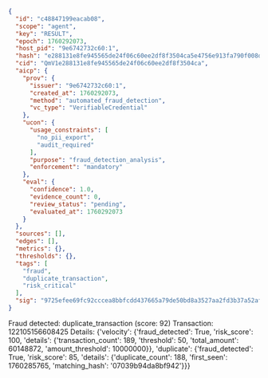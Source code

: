 ```json
{
  "id": "c48847199eacab08",
  "scope": "agent",
  "key": "RESULT",
  "epoch": 1760292073,
  "host_pid": "9e6742732c60:1",
  "hash": "e288131e8fe945565de24f06c60ee2df8f3504ca5e4756e913fa790f008d96ff",
  "cid": "QmV1e288131e8fe945565de24f06c60ee2df8f3504ca",
  "aicp": {
    "prov": {
      "issuer": "9e6742732c60:1",
      "created_at": 1760292073,
      "method": "automated_fraud_detection",
      "vc_type": "VerifiableCredential"
    },
    "ucon": {
      "usage_constraints": [
        "no_pii_export",
        "audit_required"
      ],
      "purpose": "fraud_detection_analysis",
      "enforcement": "mandatory"
    },
    "eval": {
      "confidence": 1.0,
      "evidence_count": 0,
      "review_status": "pending",
      "evaluated_at": 1760292073
    }
  },
  "sources": [],
  "edges": [],
  "metrics": {},
  "thresholds": {},
  "tags": [
    "fraud",
    "duplicate_transaction",
    "risk_critical"
  ],
  "sig": "9725efee69fc92cccea8bbfcdd437665a79de50bd8a3527aa2fd3b37a52af0a9"
}
```

Fraud detected: duplicate_transaction (score: 92)
Transaction: 122105156608425
Details: {'velocity': {'fraud_detected': True, 'risk_score': 100, 'details': {'transaction_count': 189, 'threshold': 50, 'total_amount': 60148872, 'amount_threshold': 10000000}}, 'duplicate': {'fraud_detected': True, 'risk_score': 85, 'details': {'duplicate_count': 188, 'first_seen': 1760285765, 'matching_hash': '07039b94da8bf942'}}}